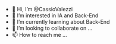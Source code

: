 - 👋 Hi, I’m @CassioValezzi
- 👀 I’m interested in IA and Back-End
- 🌱 I’m currently learning about Back-End
- 💞️ I’m looking to collaborate on ...
- 📫 How to reach me ...

<!---
CassioValezzi/CassioValezzi is a ✨ special ✨ repository because its `README.md` (this file) appears on your GitHub profile.
You can click the Preview link to take a look at your changes.
--->
